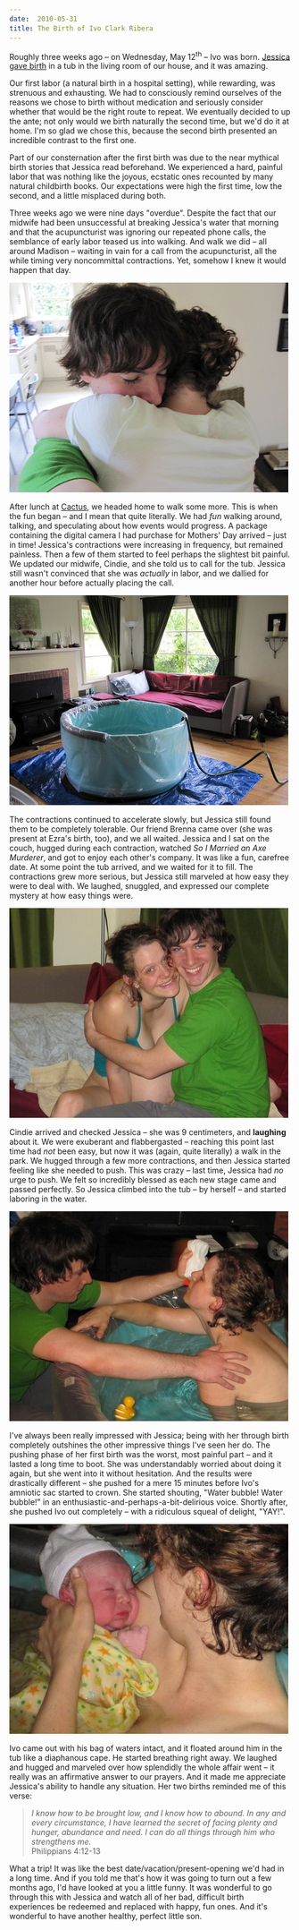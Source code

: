 ```yaml
---
date:  2010-05-31
title: The Birth of Ivo Clark Ribera
---
```

Roughly three weeks ago &ndash; on Wednesday, May 12<sup>th</sup> &ndash; Ivo was born. [Jessica gave birth](http://jeskybera.blogspot.com/2010/05/birth-story.html) in a tub in the living room of our house, and it was amazing.

Our first labor (a natural birth in a hospital setting), while rewarding, was strenuous and exhausting. We had to consciously remind ourselves of the reasons we chose to birth without medication and seriously consider whether that would be the right route to repeat. We eventually decided to up the ante; not only would we birth naturally the second time, but we'd do it at home. I'm so glad we chose this, because the second birth presented an incredible contrast to the first one.

Part of our consternation after the first birth was due to the near mythical birth stories that Jessica read beforehand. We experienced a hard, painful labor that was nothing like the joyous, ecstatic ones recounted by many natural childbirth books. Our expectations were high the first time, low the second, and a little misplaced during both.

Three weeks ago we were nine days "overdue". Despite the fact that our midwife had been unsuccessful at breaking Jessica's water that morning and that the acupuncturist was ignoring our repeated phone calls, the semblance of early labor teased us into walking. And walk we did &ndash; all around Madison &ndash; waiting in vain for a call from the acupuncturist, all the while timing very noncommittal contractions. Yet, somehow I knew it would happen that day.

![Hugging](/images/ivo-birth-01.jpg)

After lunch at [Cactus](http://www.urbanspoon.com/r/1/1130/restaurant/Madison-Park/Cactus-Madison-Park-Seattle), we headed home to walk some more. This is when the fun began &ndash; and I mean that quite literally. We had *fun* walking around, talking, and speculating about how events would progress. A package containing the digital camera I had purchase for Mothers' Day arrived &ndash; just in time! Jessica's contractions were increasing in frequency, but remained painless. Then a few of them started to feel perhaps the slightest bit painful. We updated our midwife, Cindie, and she told us to call for the tub. Jessica still wasn't convinced that she was *actually* in labor, and we dallied for another hour before actually placing the call.

![The labor tub](images/ivo-birth-02.jpg)

The contractions continued to accelerate slowly, but Jessica still found them to be completely tolerable. Our friend Brenna came over (she was present at Ezra's birth, too), and we all waited. Jessica and I sat on the couch, hugged during each contraction, watched *So I Married an Axe Murderer*, and got to enjoy each other's company. It was like a fun, carefree date. At some point the tub arrived, and we waited for it to fill. The contractions grew more serious, but Jessica still marveled at how easy they were to deal with. We laughed, snuggled, and expressed our complete mystery at how easy things were.

![That's a real 9cm contraction!](/images/ivo-birth-03.jpg)

Cindie arrived and checked Jessica &ndash; she was 9 centimeters, and **laughing** about it. We were exuberant and flabbergasted &ndash; reaching this point last time had *not* been easy, but now it was (again, quite literally) a walk in the park. We hugged through a few more contractions, and then Jessica started feeling like she needed to push. This was crazy &ndash; last time, Jessica had *no* urge to push. We felt so incredibly blessed as each new stage came and passed perfectly. So Jessica climbed into the tub &ndash; by herself &ndash; and started laboring in the water.

![Pushing in the tub](/images/ivo-birth-04.jpg)

I've always been really impressed with Jessica; being with her through birth completely outshines the other impressive things I've seen her do. The pushing phase of her first birth was the worst, most painful part &ndash; and it lasted a long time to boot. She was understandably worried about doing it again, but she went into it without hesitation. And the results were drastically different &ndash; she pushed for a mere 15 minutes before Ivo's amniotic sac started to crown. She started shouting, "Water bubble! Water bubble!" in an enthusiastic-and-perhaps-a-bit-delirious voice. Shortly after, she pushed Ivo out completely &ndash; with a ridiculous squeal of delight, "YAY!".

![Ivo is born!](/images/ivo-birth-05.jpg)

Ivo came out with his bag of waters intact, and it floated around him in the tub like a diaphanous cape. He started breathing right away. We laughed and hugged and marveled over how splendidly the whole affair went &ndash; it really was an affirmative answer to our prayers. And it made me appreciate Jessica's ability to handle any situation. Her two births reminded me of this verse:

> *I know how to be brought low, and I know how to abound. In any and every circumstance, I have learned the secret of facing plenty and hunger, abundance and need. I can do all things through him who strengthens me.*
> <br/>Philippians 4:12-13

What a trip! It was like the best date/vacation/present-opening we'd had in a long time. And if you told me that's how it was going to turn out a few months ago, I'd have looked at you a little funny. It was wonderful to go through this with Jessica and watch all of her bad, difficult birth experiences be redeemed and replaced with happy, fun ones. And it's wonderful to have another healthy, perfect little son.

